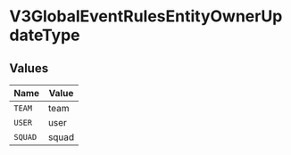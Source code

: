 # V3GlobalEventRulesEntityOwnerUpdateType


## Values

| Name    | Value   |
| ------- | ------- |
| `TEAM`  | team    |
| `USER`  | user    |
| `SQUAD` | squad   |